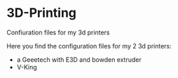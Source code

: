 # 3D-Printing
Confiuration files for my 3d printers

Here you find the configuration files for my 2 3d printers:
* a Geeetech with E3D and bowden extruder
* V-King
